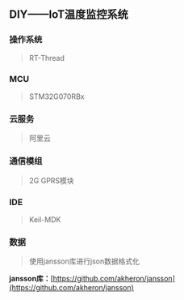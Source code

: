 ## DIY——IoT温度监控系统

### 操作系统

> RT-Thread

### MCU

> STM32G070RBx

### 云服务

> 阿里云

### 通信模组

> 2G GPRS模块

### IDE

> Keil-MDK

### 数据

> 使用jansson库进行json数据格式化

**jansson库：**[https://github.com/akheron/jansson](https://github.com/akheron/jansson)